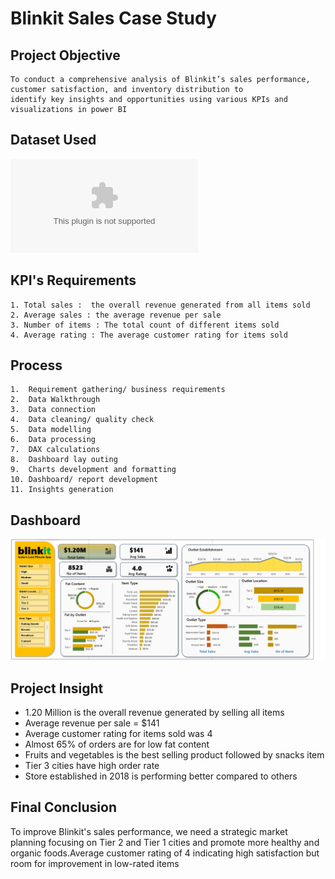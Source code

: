 # Blinkit Sales Case Study

## Project Objective
    To conduct a comprehensive analysis of Blinkit’s sales performance, customer satisfaction, and inventory distribution to 
    identify key insights and opportunities using various KPIs and visualizations in power BI

## Dataset Used
![Dataset](https://github.com/KiruthikaChokkalingam/Blinkit-/blob/main/BlinkIT%20Grocery%20Data.xlsx)


## KPI's Requirements
    1. Total sales :  the overall revenue generated from all items sold
    2. Average sales : the average revenue per sale
    3. Number of items : The total count of different items sold 
    4. Average rating : The average customer rating for items sold 

## Process
    1.	Requirement gathering/ business requirements
    2.	Data Walkthrough
    3.	Data connection 
    4.	Data cleaning/ quality check
    5.	Data modelling
    6.	Data processing
    7.	DAX calculations
    8.	Dashboard lay outing
    9.	Charts development and formatting
    10.	Dashboard/ report development
    11.	Insights generation


## Dashboard
![Dashboard](https://github.com/KiruthikaChokkalingam/Blinkit-/blob/main/Dashboard.png)

## Project Insight
- 1.20 Million is the overall revenue generated by selling all items
- Average revenue per sale = $141
- Average customer rating for items sold was 4
- Almost 65% of orders are for low fat content
- Fruits and vegetables is the best selling product followed by snacks item
- Tier 3 cities have high order rate
- Store established in 2018 is performing better compared to others
  

## Final Conclusion 
To improve Blinkit's sales performance, we need a strategic market planning focusing on Tier 2 and Tier 1 cities and promote
more healthy and organic foods.Average customer rating of 4  indicating high satisfaction but room for improvement in low-rated items




